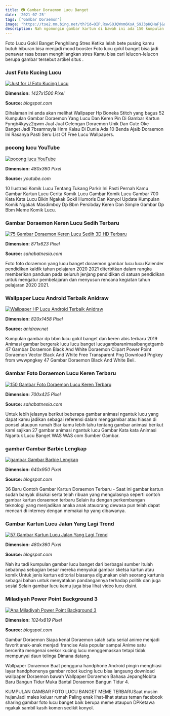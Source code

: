 ```yaml
---
title: 📷 Gambar Doraemon Lucu Banget
date: '2021-07-25'
tags: ["Gambar Doraemon"]
image: "https://tse2.mm.bing.net/th?id=OIP.RswSOJQWnm6KsA_S9J3pKQHaFj&amp;pid=15.1"
description: Nah ngomongin gambar kartun di bawah ini ada 150 kumpulan gambar kartun lucu dan keren yang bisa kamu kepo in Kamu yang lagi cari gambar kartun pas banget ka
---
```




Foto Lucu Gokil Banget Penghilang Stres Ketika lelah bete pusing kamu butuh hiburan bisa menjadi mood booster Foto lucu gokil banget bisa jadi penawar rasa bosan menghilangkan stres Kamu bisa cari lelucon-lelucon berupa gambar tersebut artikel situs .



### Just Foto Kucing Lucu

[![Just for U Foto Kucing Lucu](http://3.bp.blogspot.com/-UmlxuIxXCvs/T4-7VsXiLgI/AAAAAAAAABU/rcXApSJCCqE/s1600/1_cat.jpg)](http://3.bp.blogspot.com/-UmlxuIxXCvs/T4-7VsXiLgI/AAAAAAAAABU/rcXApSJCCqE/s1600/1_cat.jpg)


**Dimension:** _1427x1500 Pixel_ 

**Source:** _blogspot.com_ 


Dihalaman ini anda akan melihat Wallpaper Hp Boneka Stitch yang bagus 52 Kumpulan Gambar Doraemon Yang Lucu Dan Keren Pin Di Gambar Kartun Fyngb4kyyz2qwm Jual Jual Celengan Doraemon Unik Dan Cute Oke Banget Jadi 7bsamnsyla Hnm Kalau Di Dunia Ada 10 Benda Ajaib Doraemon Ini Rasanya Pasti Seru List Of Free Lucu Wallpapers.


### pocong lucu YouTube

[![pocong lucu  YouTube](https://i.ytimg.com/vi/C0MCBAVTXdM/hqdefault.jpg)](https://i.ytimg.com/vi/C0MCBAVTXdM/hqdefault.jpg)


**Dimension:** _480x360 Pixel_ 

**Source:** _youtube.com_ 


10 Ilustrasi Komik Lucu Tentang Tukang Parkir Ini Pasti Pernah Kamu Gambar Kartun Lucu Cerita Komik Lucu Gambar Komik Lucu Gambar 700 Kata Kata Lucu Bikin Ngakak Gokil Humoris Dan Konyol Update Kumpulan Komik Ngakak Masdimboy Dp Bbm Persibday Keren Dan Simple Gambar Dp Bbm Meme Komik Lucu.


### Gambar Doraemon Keren Lucu Sedih Terbaru 

[![75 Gambar Doraemon Keren Lucu Sedih 3D HD Terbaru ](https://sahabatnesia.com/wp-content/uploads/2019/01/Nobita-sedang-Tidur.jpg)](https://sahabatnesia.com/wp-content/uploads/2019/01/Nobita-sedang-Tidur.jpg)


**Dimension:** _871x623 Pixel_ 

**Source:** _sahabatnesia.com_ 


Foto foto doraemon yang lucu banget doraemon gambar lucu lucu Kalender pendidikan kaldik tahun pelajaran 2020 2021 diterbitkan dalam rangka memberikan panduan pada seluruh jenjang pendidikan di satuan pendidikan untuk mengatur pembelajaran dan menyusun rencana kegiatan tahun pelajaran 2020 2021.


###  Wallpaper Lucu Android Terbaik Anidraw

[![ Wallpaper HP Lucu Android Terbaik  Anidraw](https://1.bp.blogspot.com/-1dEs0FVP8Y0/YBFib9SalrI/AAAAAAAAFBM/SL_LgY7N6n4oI7CcgVBiuK9J-ptyiNrDwCLcBGAsYHQ/s16000/Wallpaper-HP-Lucu-HD-04.jpg)](https://1.bp.blogspot.com/-1dEs0FVP8Y0/YBFib9SalrI/AAAAAAAAFBM/SL_LgY7N6n4oI7CcgVBiuK9J-ptyiNrDwCLcBGAsYHQ/s16000/Wallpaper-HP-Lucu-HD-04.jpg)


**Dimension:** _820x1458 Pixel_ 

**Source:** _anidraw.net_ 


Kumpulan gambar dp bbm lucu gokil banget dan keren abis terbaru 2019 Animasi gambar bergerak lucu lucu banget lucugambaranimasibangetgamb 47 Gambar Doraemon Black And White Doraemon Clipart Power Point Doraemon Vector Black And White Free Transparent Png Download Pngkey from wwwpngkey 47 Gambar Doraemon Black And White Beli.


###  Gambar Foto Doraemon Lucu Keren Terbaru 

[![150 Gambar Foto Doraemon  Lucu Keren Terbaru ](https://sahabatnesia.com/wp-content/uploads/2017/01/32.jpg)](https://sahabatnesia.com/wp-content/uploads/2017/01/32.jpg)


**Dimension:** _700x425 Pixel_ 

**Source:** _sahabatnesia.com_ 


Untuk lebih jelasnya berikut beberapa gambar animasi ngantuk lucu yang dapat kamu jadikan sebagai referensi dalam menggambar atau hiasan di ponsel ataupun rumah Biar kamu lebih tahu tentang gambar animasi berikut kami sajikan 27 gambar animasi ngantuk lucu Gambar Kata kata Animasi Ngantuk Lucu Banget WAS WAS com Sumber Gambar.


### gambar Gambar Barbie Lengkap

[![gambar Gambar Barbie Lengkap](https://2.bp.blogspot.com/-4BRr_-Unac8/VUr_8GRek3I/AAAAAAAAHig/XyIYsneAPBI/s1600/gambar%2Bbarbie%2B(8).png)](https://2.bp.blogspot.com/-4BRr_-Unac8/VUr_8GRek3I/AAAAAAAAHig/XyIYsneAPBI/s1600/gambar%2Bbarbie%2B(8).png)


**Dimension:** _640x950 Pixel_ 

**Source:** _blogspot.com_ 


36 Baru Contoh Gambar Kartun Doraemon Terbaru - Saat ini gambar kartun sudah banyak disukai serta telah ribuan yang mengulasnya seperti contoh gambar kartun doraemon terbaru Selain itu dengan perkembangan teknologi yang menjadikan anaka anak atauorang dewasa pun telah dapat mencari di interney dengan memakai hp yang dibawanya.


### Gambar Kartun Lucu Jalan Yang Lagi Trend

[![57 Gambar Kartun Lucu Jalan Yang Lagi Trend](https://lh6.googleusercontent.com/proxy/p6WkM83Lnig06V3XCtPeFmHrrbADnjGkZ-2fGYMoIM8TwtJZDdYYVDi2sBUkTu6xZZ3uYnlAv5afmGu_iu2PGhRsnRY=w1200-h630-n-k-no-nu)](https://lh6.googleusercontent.com/proxy/p6WkM83Lnig06V3XCtPeFmHrrbADnjGkZ-2fGYMoIM8TwtJZDdYYVDi2sBUkTu6xZZ3uYnlAv5afmGu_iu2PGhRsnRY=w1200-h630-n-k-no-nu)


**Dimension:** _480x360 Pixel_ 

**Source:** _blogspot.com_ 


Nah itu tadi kumpulan gambar lucu banget dari berbagai sumber Itulah sebabnya sebagian besar mereka menyukai gambar sketsa kartun atau komik Untuk jenis kartun editorial biasanya digunakan oleh seorang kartunis sebagai bahan untuk menyatakan pandangannya terhadap politik dan juga sosial Selain gambar lucu kamu juga bisa lihat video lucu disini.


###  Miladiyah Power Point Background 3

[![Ana Miladiyah  Power Point Background 3](http://1.bp.blogspot.com/-1EPSJJAOi6A/UKOrG7vZ5-I/AAAAAAAAA2Y/s14cdiiefLY/s1600/02_1280_1024.gif)](http://1.bp.blogspot.com/-1EPSJJAOi6A/UKOrG7vZ5-I/AAAAAAAAA2Y/s14cdiiefLY/s1600/02_1280_1024.gif)


**Dimension:** _1024x819 Pixel_ 

**Source:** _blogspot.com_ 



Gambar Doraemon Siapa kenal Doraemon salah satu serial anime menjadi favorit anak-anak menjadi francise Asia popular sampai Anime satu bercerita mengenai seekor kucing lucu menggemaskan tetapi tidak mempunyai daun telinga Dimana datang.


Wallpaper Doraemon Buat pengguna handphone Android pingin menghiasi layar handphonenya gambar robot kucing lucu bisa langsung download wallpaper Doraemon bawah Wallpaper Doraemon Bahasa JepangNobita Baru Bangun Tidur Muka Bantal Doraemon Bangun Tidur 4.


KUMPULAN GAMBAR FOTO LUCU BANGET MEME TERBARUSaat musim hujanJadi males keluar rumah Paling enak lihat-lihat status teman facebook sharing gambar foto lucu banget baik berupa meme ataupun DPKetawa ngakak sambil kasih komen sedikit konyol.




